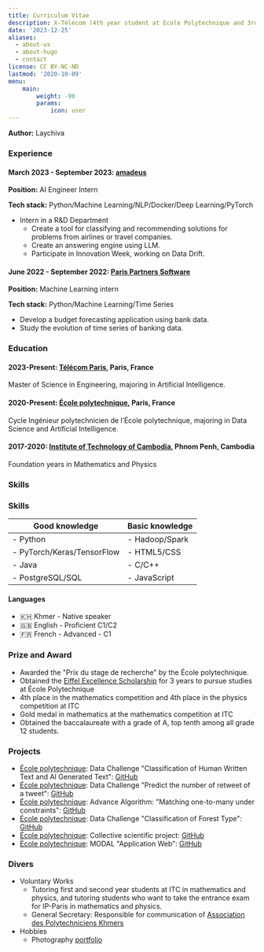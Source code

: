 ```yaml
---
title: Curriculum Vitae
description: X-Télécom (4th year student at Ecole Polytechnique and 3rd year student at Télécom Paris, majoring in Data Science and AI.
date: '2023-12-25'
aliases:
  - about-us
  - about-hugo
  - contact
license: CC BY-NC-ND
lastmod: '2020-10-09'
menu:
    main: 
        weight: -90
        params:
            icon: user
---
```


**Author:** Laychiva

<!-- ![Profile Picture](./img/chiva.jpg) -->

<!-- - [Facebook](https://www.facebook.com/laychiva/) -->
<!-- - [Twitter](https://twitter.com/laychiva) -->
<!-- - [GitHub](https://github.com/Laychiva) -->
<!-- - [Instagram](https://www.instagram.com/laychivachhout/) -->
<!-- - [LinkedIn](https://www.linkedin.com/in/laychiva-chhout-0789a41ab/) -->

### Experience

#### March 2023 - September 2023: [amadeus](https://amadeus.com/fr)
**Position:** AI Engineer Intern

**Tech stack:** Python/Machine Learning/NLP/Docker/Deep Learning/PyTorch

- Intern in a R&D Department
  - Create a tool for classifying and recommending solutions for problems from airlines or travel companies.
  - Create an answering engine using LLM.
  - Participate in Innovation Week, working on Data Drift.

#### June 2022 - September 2022: [Paris Partners Software](https://www.parispartners.com)
**Position:** Machine Learning intern

**Tech stack:** Python/Machine Learning/Time Series

- Develop a budget forecasting application using bank data.
- Study the evolution of time series of banking data.

### Education

#### 2023-Present: [Télécom Paris](https://www.telecom-paris.fr), Paris, France
Master of Science in Engineering, majoring in Artificial Intelligence.

#### 2020-Present: [École polytechnique](https://www.polytechnique.edu/), Paris, France
Cycle Ingénieur polytechnicien de l’École polytechnique, majoring in Data Science and Artificial Intelligence.

#### 2017-2020: [Institute of Technology of Cambodia](https://itc.edu.kh), Phnom Penh, Cambodia
Foundation years in Mathematics and Physics

### Skills

### Skills

| **Good knowledge**      | **Basic knowledge**  |
| ----------------------- | -------------------- |
| - Python                | - Hadoop/Spark       |
| - PyTorch/Keras/TensorFlow | - HTML5/CSS       |
| - Java                  | - C/C++              |
| - PostgreSQL/SQL        | - JavaScript         |


#### Languages
- 🇰🇭 Khmer - Native speaker
- 🇬🇧 English - Proficient C1/C2
- 🇫🇷 French - Advanced - C1

### Prize and Award
- Awarded the "Prix du stage de recherche" by the École polytechnique.
- Obtained the [Eiffel Excellence Scholarship](https://www.campusfrance.org/en/eiffel-scholarship-program-of-excellence) for 3 years to pursue studies at École Polytechnique
- 4th place in the mathematics competition and 4th place in the physics competition at ITC
- Gold medal in mathematics at the mathematics competition at ITC
- Obtained the baccalaureate with a grade of A, top tenth among all grade 12 students.

### Projects
- [École polytechnique](https://www.polytechnique.edu/): Data Challenge "Classification of Human Written Text and AI Generated Text": [GitHub](https://github.com/Laychiva/Text-Classification)
- [École polytechnique](https://www.polytechnique.edu/): Data Challenge "Predict the number of retweet of a tweet": [GitHub](https://github.com/Laychiva/retweettwitter)
- [École polytechnique](https://www.polytechnique.edu/): Advance Algorithm: "Matching one-to-many under constraints": [GitHub](https://github.com/Laychiva/AdvanceAlgorithmProject)
- [École polytechnique](https://www.polytechnique.edu/): Data Challenge "Classification of Forest Type": [GitHub](https://github.com/Laychiva/Forest-classification)
- [École polytechnique](https://www.polytechnique.edu/): Collective scientific project: [GitHub](https://github.com/Laychiva/psc.java.autoparallel)
- [École polytechnique](https://www.polytechnique.edu/): MODAL "Application Web": [GitHub](https://github.com/liu0080/ModalProject)

### Divers
- Voluntary Works
  - Tutoring first and second year students at ITC in mathematics and physics, and tutoring students who want to take the entrance exam for IP-Paris in mathematics and physics.
  - General Secretary: Responsible for communication of [Association des Polytechniciens Khmers](axkhmer.org)
- Hobbies
  - Photography [portfolio](https://www.instagram.com/leptitpouce__/)

